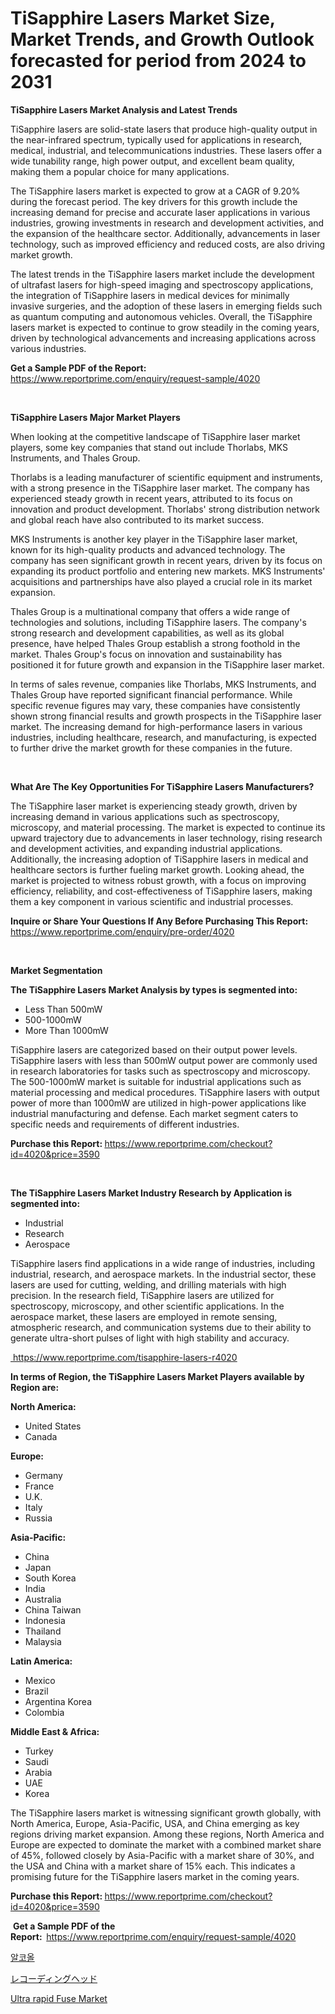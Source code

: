 <p><h1>TiSapphire Lasers Market Size, Market Trends, and Growth Outlook forecasted for period from 2024 to 2031</h1></p><p><strong>TiSapphire Lasers Market Analysis and Latest Trends</strong></p>
<p><p>TiSapphire lasers are solid-state lasers that produce high-quality output in the near-infrared spectrum, typically used for applications in research, medical, industrial, and telecommunications industries. These lasers offer a wide tunability range, high power output, and excellent beam quality, making them a popular choice for many applications.</p><p>The TiSapphire lasers market is expected to grow at a CAGR of 9.20% during the forecast period. The key drivers for this growth include the increasing demand for precise and accurate laser applications in various industries, growing investments in research and development activities, and the expansion of the healthcare sector. Additionally, advancements in laser technology, such as improved efficiency and reduced costs, are also driving market growth.</p><p>The latest trends in the TiSapphire lasers market include the development of ultrafast lasers for high-speed imaging and spectroscopy applications, the integration of TiSapphire lasers in medical devices for minimally invasive surgeries, and the adoption of these lasers in emerging fields such as quantum computing and autonomous vehicles. Overall, the TiSapphire lasers market is expected to continue to grow steadily in the coming years, driven by technological advancements and increasing applications across various industries.</p></p>
<p><strong>Get a Sample PDF of the Report:&nbsp;</strong> <a href="https://www.reportprime.com/enquiry/request-sample/4020">https://www.reportprime.com/enquiry/request-sample/4020</a></p>
<p>&nbsp;</p>
<p><strong>TiSapphire Lasers Major Market Players</strong></p>
<p><p>When looking at the competitive landscape of TiSapphire laser market players, some key companies that stand out include Thorlabs, MKS Instruments, and Thales Group.</p><p>Thorlabs is a leading manufacturer of scientific equipment and instruments, with a strong presence in the TiSapphire laser market. The company has experienced steady growth in recent years, attributed to its focus on innovation and product development. Thorlabs' strong distribution network and global reach have also contributed to its market success.</p><p>MKS Instruments is another key player in the TiSapphire laser market, known for its high-quality products and advanced technology. The company has seen significant growth in recent years, driven by its focus on expanding its product portfolio and entering new markets. MKS Instruments' acquisitions and partnerships have also played a crucial role in its market expansion.</p><p>Thales Group is a multinational company that offers a wide range of technologies and solutions, including TiSapphire lasers. The company's strong research and development capabilities, as well as its global presence, have helped Thales Group establish a strong foothold in the market. Thales Group's focus on innovation and sustainability has positioned it for future growth and expansion in the TiSapphire laser market.</p><p>In terms of sales revenue, companies like Thorlabs, MKS Instruments, and Thales Group have reported significant financial performance. While specific revenue figures may vary, these companies have consistently shown strong financial results and growth prospects in the TiSapphire laser market. The increasing demand for high-performance lasers in various industries, including healthcare, research, and manufacturing, is expected to further drive the market growth for these companies in the future.</p></p>
<p>&nbsp;</p>
<p><strong>What Are The Key Opportunities For TiSapphire Lasers Manufacturers?</strong></p>
<p><p>The TiSapphire laser market is experiencing steady growth, driven by increasing demand in various applications such as spectroscopy, microscopy, and material processing. The market is expected to continue its upward trajectory due to advancements in laser technology, rising research and development activities, and expanding industrial applications. Additionally, the increasing adoption of TiSapphire lasers in medical and healthcare sectors is further fueling market growth. Looking ahead, the market is projected to witness robust growth, with a focus on improving efficiency, reliability, and cost-effectiveness of TiSapphire lasers, making them a key component in various scientific and industrial processes.</p></p>
<p><strong>Inquire or Share Your Questions If Any Before Purchasing This Report:</strong> <a href="https://www.reportprime.com/enquiry/pre-order/4020">https://www.reportprime.com/enquiry/pre-order/4020</a></p>
<p>&nbsp;</p>
<p><strong>Market Segmentation</strong></p>
<p><strong>The TiSapphire Lasers Market Analysis by types is segmented into:</strong></p>
<p><ul><li>Less Than 500mW</li><li>500-1000mW</li><li>More Than 1000mW</li></ul></p>
<p><p>TiSapphire lasers are categorized based on their output power levels. TiSapphire lasers with less than 500mW output power are commonly used in research laboratories for tasks such as spectroscopy and microscopy. The 500-1000mW market is suitable for industrial applications such as material processing and medical procedures. TiSapphire lasers with output power of more than 1000mW are utilized in high-power applications like industrial manufacturing and defense. Each market segment caters to specific needs and requirements of different industries.</p></p>
<p><strong>Purchase this Report:&nbsp;</strong><a href="https://www.reportprime.com/checkout?id=4020&price=3590">https://www.reportprime.com/checkout?id=4020&price=3590</a></p>
<p>&nbsp;</p>
<p><strong>The TiSapphire Lasers Market Industry Research by Application is segmented into:</strong></p>
<p><ul><li>Industrial</li><li>Research</li><li>Aerospace</li></ul></p>
<p><p>TiSapphire lasers find applications in a wide range of industries, including industrial, research, and aerospace markets. In the industrial sector, these lasers are used for cutting, welding, and drilling materials with high precision. In the research field, TiSapphire lasers are utilized for spectroscopy, microscopy, and other scientific applications. In the aerospace market, these lasers are employed in remote sensing, atmospheric research, and communication systems due to their ability to generate ultra-short pulses of light with high stability and accuracy.</p></p>
<p><a href="https://www.reportprime.com/tisapphire-lasers-r4020">&nbsp;https://www.reportprime.com/tisapphire-lasers-r4020</a></p>
<p><strong>In terms of Region, the TiSapphire Lasers Market Players available by Region are:</strong></p>
<p>
    <p> <strong> North America: </strong>
        <ul>
            <li>United States</li>
            <li>Canada</li>
        </ul>
        </p> 
    <p> <strong> Europe: </strong>
        <ul>
            <li>Germany</li>
            <li>France</li>
            <li>U.K.</li>
            <li>Italy</li>
            <li>Russia</li>
        </ul>
        </p> 
    <p> <strong> Asia-Pacific: </strong>
        <ul>
            <li>China</li>
            <li>Japan</li>
            <li>South Korea</li>
            <li>India</li>
            <li>Australia</li>
            <li>China Taiwan</li>
            <li>Indonesia</li>
            <li>Thailand</li>
            <li>Malaysia</li>
        </ul>
        </p> 
    <p> <strong> Latin America: </strong>
        <ul>
            <li>Mexico</li>
            <li>Brazil</li>
            <li>Argentina Korea</li>
            <li>Colombia</li>
        </ul>
        </p> 
    <p> <strong> Middle East & Africa: </strong>
        <ul>
            <li>Turkey</li>
            <li>Saudi</li>
            <li>Arabia</li>
            <li>UAE</li>
            <li>Korea</li>
        </ul>
    </p>
    </p>
<p><p>The TiSapphire lasers market is witnessing significant growth globally, with North America, Europe, Asia-Pacific, USA, and China emerging as key regions driving market expansion. Among these regions, North America and Europe are expected to dominate the market with a combined market share of 45%, followed closely by Asia-Pacific with a market share of 30%, and the USA and China with a market share of 15% each. This indicates a promising future for the TiSapphire lasers market in the coming years.</p></p>
<p><strong>Purchase this Report: </strong><a href="https://www.reportprime.com/checkout?id=4020&price=3590">https://www.reportprime.com/checkout?id=4020&price=3590</a></p>
<p>&nbsp;<strong>Get a Sample PDF of the Report:&nbsp;&nbsp;</strong><a href="https://www.reportprime.com/enquiry/request-sample/4020">https://www.reportprime.com/enquiry/request-sample/4020</a></p>
<p><strong></strong></p>
<p><p><a href="https://github.com/sougarounis/Market-Research-Report-List-4/blob/main/483727778102.md">알코올</a></p><p><a href="https://github.com/oqoeusbvpadwjs08/Market-Research-Report-List-2/blob/main/578819778171.md">レコーディングヘッド</a></p><p><a href="https://github.com/RichRobinson5/Market-Research-Report-List-5/blob/main/ultra-rapid-fuse-market.md">Ultra rapid Fuse Market</a></p></p>